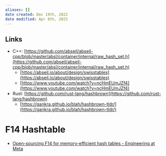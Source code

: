 ```yaml
---
aliases: []
date created: Dec 19th, 2022
date modified: Apr 8th, 2023
---
```


## Links
- C++: [https://github.com/abseil/abseil-cpp/blob/master/absl/container/internal/raw_hash_set.h](https://github.com/abseil/abseil-cpp/blob/master/absl/container/internal/raw_hash_set.h)
	- [https://abseil.io/about/design/swisstables](https://abseil.io/about/design/swisstables)
	- [https://www.youtube.com/watch?v=ncHmEUmJZf4](https://www.youtube.com/watch?v=ncHmEUmJZf4)
- Rust: [https://github.com/rust-lang/hashbrown](https://github.com/rust-lang/hashbrown)
	- [https://gankra.github.io/blah/hashbrown-tldr/](https://gankra.github.io/blah/hashbrown-tldr/)

# F14 Hashtable
- [Open-sourcing F14 for memory-efficient hash tables - Engineering at Meta](https://engineering.fb.com/2019/04/25/developer-tools/f14/)
